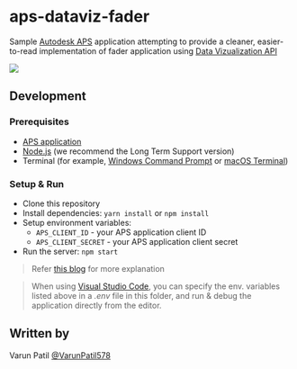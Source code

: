 # aps-dataviz-fader

Sample [Autodesk APS](https://aps.autodesk.com) application attempting to provide a cleaner,
easier-to-read implementation of fader application using [Data Vizualization API](https://aps.autodesk.com/en/docs/dataviz/v1/developers_guide/overview/)

![](https://github.com/aps-dataviz-fader/img/aps-dataviz-fader.gif)

## Development

### Prerequisites

- [APS application](https://aps.autodesk.com/en/docs/oauth/v2/tutorials/create-app)
- [Node.js](https://nodejs.org) (we recommend the Long Term Support version)
- Terminal (for example, [Windows Command Prompt](https://en.wikipedia.org/wiki/Cmd.exe)
or [macOS Terminal](https://support.apple.com/guide/terminal/welcome/mac))

### Setup & Run

- Clone this repository
- Install dependencies: `yarn install` or `npm install`
- Setup environment variables:
  - `APS_CLIENT_ID` - your APS application client ID
  - `APS_CLIENT_SECRET` - your APS application client secret
- Run the server: `npm start`

> Refer [this blog](https://aps.autodesk.com/blog/simple-implementation-fader-application-using-data-visualization) for more explanation

> When using [Visual Studio Code](https://code.visualstudio.com),
you can specify the env. variables listed above in a _.env_ file in this
folder, and run & debug the application directly from the editor.

## Written by

Varun Patil [@VarunPatil578](https://twitter.com/VarunPatil578)



